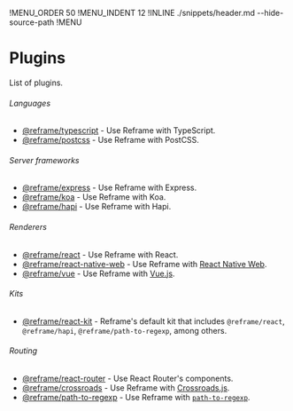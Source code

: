 !MENU_ORDER 50
!MENU_INDENT 12
!INLINE ./snippets/header.md --hide-source-path
!MENU
&nbsp;

# Plugins

List of plugins.

###### Languages
 - [@reframe/typescript](/plugins/typescript#readme) - Use Reframe with TypeScript.
 - [@reframe/postcss](/plugins/postcss#readme) - Use Reframe with PostCSS.

###### Server frameworks
 - [@reframe/express](/plugins/express#readme) - Use Reframe with Express.
 - [@reframe/koa](/plugins/koa#readme) - Use Reframe with Koa.
 - [@reframe/hapi](/plugins/hapi#readme) - Use Reframe with Hapi.

###### Renderers
 - [@reframe/react](/plugins/react#readme) - Use Reframe with React.
 - [@reframe/react-native-web](/plugins/react-native-web#readme) - Use Reframe with [React Native Web](https://github.com/necolas/react-native-web#readme).
 - [@reframe/vue](/plugins/vue#readme) - Use Reframe with [Vue.js](https://github.com/vuejs/vue).

###### Kits
 - [@reframe/react-kit](/plugins/react-kit#readme) - Reframe's default kit that includes `@reframe/react`, `@reframe/hapi`, `@reframe/path-to-regexp`, among others.

###### Routing
 - [@reframe/react-router](/plugins/react-router#readme) - Use React Router's components.
 - [@reframe/crossroads](/plugins/crossroads#readme) - Use Reframe with [Crossroads.js](https://github.com/millermedeiros/crossroads.js#readme).
 - [@reframe/path-to-regexp](/plugins/path-to-regexp#readme) - Use Reframe with [`path-to-regexp`](https://github.com/pillarjs/path-to-regexp#readme).
